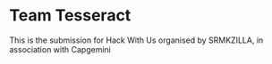 # Team Tesseract
This is the submission for Hack With Us organised by SRMKZILLA, in association with Capgemini
